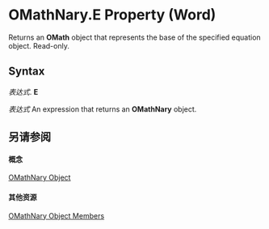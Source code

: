 
# OMathNary.E Property (Word)

Returns an  **OMath** object that represents the base of the specified equation object. Read-only.


## Syntax

 _表达式_. **E**

 _表达式_ An expression that returns an **OMathNary** object.


## 另请参阅


#### 概念


[OMathNary Object](a1e89e56-2881-7ec3-915d-6a0dff45eab2.md)
#### 其他资源


[OMathNary Object Members](http://msdn.microsoft.com/library/0d550345-b1c4-d964-effa-f0b294b5a3bc%28Office.15%29.aspx)